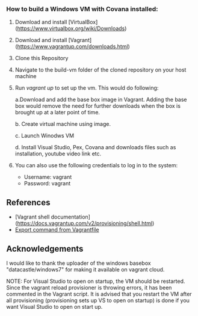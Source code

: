 ### How to build a Windows VM with Covana installed:

  1.  Download and install [VirtualBox] (https://www.virtualbox.org/wiki/Downloads)
  2.  Download and install [Vagrant] (https://www.vagrantup.com/downloads.html)
  3.  Clone this Repository
  4.  Navigate to the build-vm folder of the cloned repository on your host machine
  5.  Run *vagrant up* to set up the vm. This would do following:

        a.Download and add the base box image in Vagrant. Adding the base box would remove the need 
        for further downloads when the box is brought up at a later point of time.

        b. Create virtual machine using image.

        c. Launch Winodws VM

        d. Install Visual Studio, Pex, Covana and downloads files such as installation, youtube video link etc.

  6.  You can also use the following credentials to log in to the system:
      *  Username: vagrant
      *  Password: vagrant

## References
  *  [Vagrant shell documentation] (https://docs.vagrantup.com/v2/provisioning/shell.html)
  *  [Export command from Vagrantfile](http://stackoverflow.com/questions/21753422/set-path-in-vagrant-machine)

## Acknowledgements
I would like to thank the uploader of the windows basebox "datacastle/windows7" for making it available on vagrant cloud.

NOTE: For Visual Studio to open on startup, the VM should be restarted. Since the vagrant reload provisioner is throwing errors, it has been commented in the Vagrant script. It is advised that you restart the VM after all provisioning (provisioning sets up VS to open on startup) is done if you want Visual Studio to open on start up.

